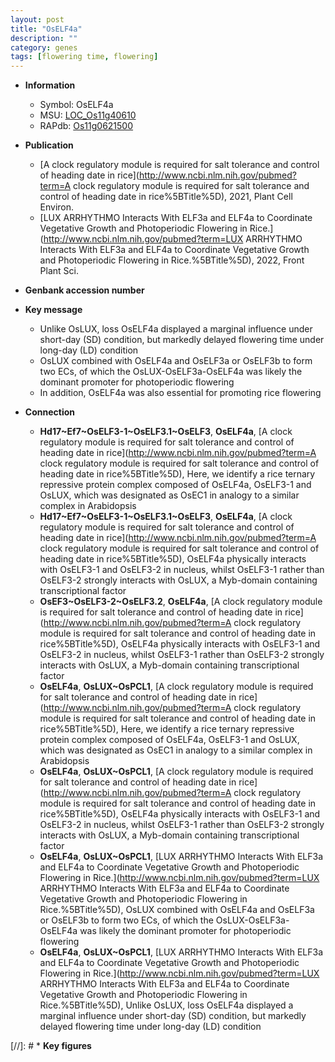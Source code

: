 ```yaml
---
layout: post
title: "OsELF4a"
description: ""
category: genes
tags: [flowering time, flowering]
---
```


* **Information**  
    + Symbol: OsELF4a  
    + MSU: [LOC_Os11g40610](http://rice.uga.edu/cgi-bin/ORF_infopage.cgi?orf=LOC_Os11g40610)  
    + RAPdb: [Os11g0621500](http://rapdb.dna.affrc.go.jp/viewer/gbrowse_details/irgsp1?name=Os11g0621500)  

* **Publication**  
    + [A clock regulatory module is required for salt tolerance and control of heading date in rice](http://www.ncbi.nlm.nih.gov/pubmed?term=A clock regulatory module is required for salt tolerance and control of heading date in rice%5BTitle%5D), 2021, Plant Cell Environ.
    + [LUX ARRHYTHMO Interacts With ELF3a and ELF4a to Coordinate Vegetative Growth and Photoperiodic Flowering in Rice.](http://www.ncbi.nlm.nih.gov/pubmed?term=LUX ARRHYTHMO Interacts With ELF3a and ELF4a to Coordinate Vegetative Growth and Photoperiodic Flowering in Rice.%5BTitle%5D), 2022, Front Plant Sci.

* **Genbank accession number**  

* **Key message**  
    + Unlike OsLUX, loss OsELF4a displayed a marginal influence under short-day (SD) condition, but markedly delayed flowering time under long-day (LD) condition
    + OsLUX combined with OsELF4a and OsELF3a or OsELF3b to form two ECs, of which the OsLUX-OsELF3a-OsELF4a was likely the dominant promoter for photoperiodic flowering
    + In addition, OsELF4a was also essential for promoting rice flowering

* **Connection**  
    + __Hd17~Ef7~OsELF3-1~OsELF3.1~OsELF3__, __OsELF4a__, [A clock regulatory module is required for salt tolerance and control of heading date in rice](http://www.ncbi.nlm.nih.gov/pubmed?term=A clock regulatory module is required for salt tolerance and control of heading date in rice%5BTitle%5D),  Here, we identify a rice ternary repressive protein complex composed of OsELF4a, OsELF3-1 and OsLUX, which was designated as OsEC1 in analogy to a similar complex in Arabidopsis
    + __Hd17~Ef7~OsELF3-1~OsELF3.1~OsELF3__, __OsELF4a__, [A clock regulatory module is required for salt tolerance and control of heading date in rice](http://www.ncbi.nlm.nih.gov/pubmed?term=A clock regulatory module is required for salt tolerance and control of heading date in rice%5BTitle%5D),  OsELF4a physically interacts with OsELF3-1 and OsELF3-2 in nucleus, whilst OsELF3-1 rather than OsELF3-2 strongly interacts with OsLUX, a Myb-domain containing transcriptional factor
    + __OsEF3~OsELF3-2~OsELF3.2__, __OsELF4a__, [A clock regulatory module is required for salt tolerance and control of heading date in rice](http://www.ncbi.nlm.nih.gov/pubmed?term=A clock regulatory module is required for salt tolerance and control of heading date in rice%5BTitle%5D),  OsELF4a physically interacts with OsELF3-1 and OsELF3-2 in nucleus, whilst OsELF3-1 rather than OsELF3-2 strongly interacts with OsLUX, a Myb-domain containing transcriptional factor
    + __OsELF4a__, __OsLUX~OsPCL1__, [A clock regulatory module is required for salt tolerance and control of heading date in rice](http://www.ncbi.nlm.nih.gov/pubmed?term=A clock regulatory module is required for salt tolerance and control of heading date in rice%5BTitle%5D),  Here, we identify a rice ternary repressive protein complex composed of OsELF4a, OsELF3-1 and OsLUX, which was designated as OsEC1 in analogy to a similar complex in Arabidopsis
    + __OsELF4a__, __OsLUX~OsPCL1__, [A clock regulatory module is required for salt tolerance and control of heading date in rice](http://www.ncbi.nlm.nih.gov/pubmed?term=A clock regulatory module is required for salt tolerance and control of heading date in rice%5BTitle%5D),  OsELF4a physically interacts with OsELF3-1 and OsELF3-2 in nucleus, whilst OsELF3-1 rather than OsELF3-2 strongly interacts with OsLUX, a Myb-domain containing transcriptional factor
    + __OsELF4a__, __OsLUX~OsPCL1__, [LUX ARRHYTHMO Interacts With ELF3a and ELF4a to Coordinate Vegetative Growth and Photoperiodic Flowering in Rice.](http://www.ncbi.nlm.nih.gov/pubmed?term=LUX ARRHYTHMO Interacts With ELF3a and ELF4a to Coordinate Vegetative Growth and Photoperiodic Flowering in Rice.%5BTitle%5D),  OsLUX combined with OsELF4a and OsELF3a or OsELF3b to form two ECs, of which the OsLUX-OsELF3a-OsELF4a was likely the dominant promoter for photoperiodic flowering
    + __OsELF4a__, __OsLUX~OsPCL1__, [LUX ARRHYTHMO Interacts With ELF3a and ELF4a to Coordinate Vegetative Growth and Photoperiodic Flowering in Rice.](http://www.ncbi.nlm.nih.gov/pubmed?term=LUX ARRHYTHMO Interacts With ELF3a and ELF4a to Coordinate Vegetative Growth and Photoperiodic Flowering in Rice.%5BTitle%5D),  Unlike OsLUX, loss OsELF4a displayed a marginal influence under short-day (SD) condition, but markedly delayed flowering time under long-day (LD) condition

[//]: # * **Key figures**  



